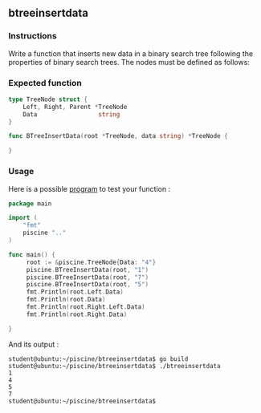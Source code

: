 ## btreeinsertdata

### Instructions

Write a function that inserts new data in a binary search tree
following the properties of binary search trees.
The nodes must be defined as follows:

### Expected function

```go
type TreeNode struct {
	Left, Right, Parent *TreeNode
	Data                 string
}

func BTreeInsertData(root *TreeNode, data string) *TreeNode {

}
```

### Usage

Here is a possible [program](TODO-LINK) to test your function :

```go
package main

import (
    "fmt"
    piscine ".."
)

func main() {
     root := &piscine.TreeNode{Data: "4"}
     piscine.BTreeInsertData(root, "1")
     piscine.BTreeInsertData(root, "7")
     piscine.BTreeInsertData(root, "5")
     fmt.Println(root.Left.Data)
     fmt.Println(root.Data)
     fmt.Println(root.Right.Left.Data)
     fmt.Println(root.Right.Data)

}
```

And its output :

```console
student@ubuntu:~/piscine/btreeinsertdata$ go build
student@ubuntu:~/piscine/btreeinsertdata$ ./btreeinsertdata
1
4
5
7
student@ubuntu:~/piscine/btreeinsertdata$
```
